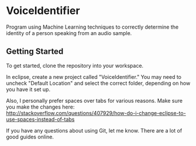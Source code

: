 VoiceIdentifier
===============

Program using Machine Learning techniques to correctly determine the identity of a person speaking from an audio sample.

## Getting Started ##

To get started, clone the repository into your workspace. 

In eclipse, create a new project called "VoiceIdentifier." You may need to uncheck "Default Location" and select the correct folder, depending on how you have it set up. 

Also, I personally prefer spaces over tabs for various reasons. Make sure you make the changes here: http://stackoverflow.com/questions/407929/how-do-i-change-eclipse-to-use-spaces-instead-of-tabs

If you have any questions about using Git, let me know. There are a lot of good guides online. 